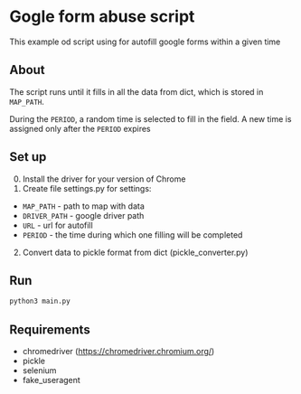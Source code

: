 # Gogle form abuse script
This example od script using for autofill google forms within a given time

## About
The script runs until it fills in all the data from dict, which is stored in `MAP_PATH`.

During the `PERIOD`, a random time is selected to fill in the field. A new time is assigned only after the `PERIOD` expires

## Set up
0) Install the driver for your version of Chrome
1) Create file settings.py for settings:
- `MAP_PATH` - path to map with data
- `DRIVER_PATH` - google driver path
- `URL` - url for autofill
- `PERIOD` - the time during which one filling will be completed
2) Convert data to pickle format from dict (pickle_converter.py)

## Run
```bash
python3 main.py
```

## Requirements
- chromedriver (https://chromedriver.chromium.org/)
- pickle
- selenium
- fake_useragent